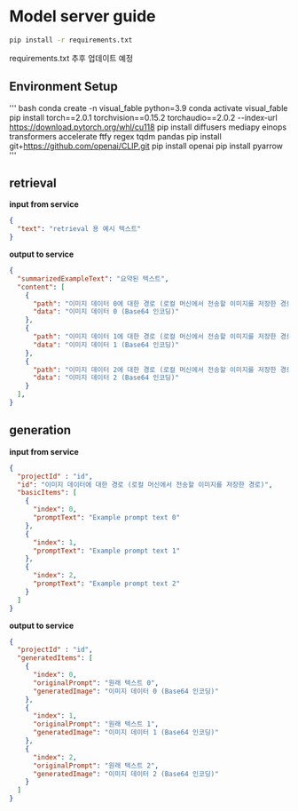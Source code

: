 # Model server guide
```　bash
pip install -r requirements.txt
```

requirements.txt 추후 업데이트 예정

## Environment Setup

''' bash
conda create -n visual_fable python=3.9
conda activate visual_fable
pip install torch==2.0.1 torchvision==0.15.2 torchaudio==2.0.2 --index-url https://download.pytorch.org/whl/cu118
pip install diffusers mediapy einops transformers accelerate ftfy regex tqdm pandas
pip install git+https://github.com/openai/CLIP.git
pip install openai
pip install pyarrow
'''


## retrieval
**input from service**
```json
{
  "text": "retrieval 용 예시 텍스트"
}

```

**output to service**
```json
{
  "summarizedExampleText": "요약된 텍스트",
  "content": [
    {
      "path": "이미지 데이터 0에 대한 경로 (로컬 머신에서 전송할 이미지를 저장한 경로)",
      "data": "이미지 데이터 0 (Base64 인코딩)"
    },
    {
      "path": "이미지 데이터 1에 대한 경로 (로컬 머신에서 전송할 이미지를 저장한 경로)",
      "data": "이미지 데이터 1 (Base64 인코딩)"
    },
    {
      "path": "이미지 데이터 2에 대한 경로 (로컬 머신에서 전송할 이미지를 저장한 경로)",
      "data": "이미지 데이터 2 (Base64 인코딩)"
    }
  ],
}
```

## generation

**input from service**
```json
{
  "projectId" : "id",
  "id": "이미지 데이터에 대한 경로 (로컬 머신에서 전송할 이미지를 저장한 경로)",
  "basicItems": [
    {
      "index": 0,
      "promptText": "Example prompt text 0"
    },
    {
      "index": 1,
      "promptText": "Example prompt text 1"
    },
    {
      "index": 2,
      "promptText": "Example prompt text 2"
    }
  ]
}
```

**output to service**
```json
{
  "projectId" : "id",
  "generatedItems": [
    {
      "index": 0,
      "originalPrompt": "원래 텍스트 0",
      "generatedImage": "이미지 데이터 0 (Base64 인코딩)"
    },
    {
      "index": 1,
      "originalPrompt": "원래 텍스트 1",
      "generatedImage": "이미지 데이터 1 (Base64 인코딩)"
    },
    {
      "index": 2,
      "originalPrompt": "원래 텍스트 2",
      "generatedImage": "이미지 데이터 2 (Base64 인코딩)"
    }
  ]
}
```
